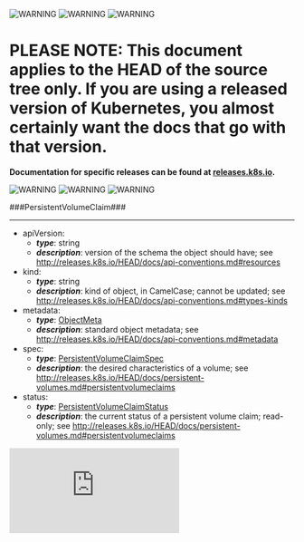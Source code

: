 <!-- BEGIN MUNGE: UNVERSIONED_WARNING -->

<!-- BEGIN STRIP_FOR_RELEASE -->

![WARNING](http://kubernetes.io/img/warning.png)
![WARNING](http://kubernetes.io/img/warning.png)
![WARNING](http://kubernetes.io/img/warning.png)

<h1>PLEASE NOTE: This document applies to the HEAD of the source
tree only. If you are using a released version of Kubernetes, you almost
certainly want the docs that go with that version.</h1>

<strong>Documentation for specific releases can be found at
[releases.k8s.io](http://releases.k8s.io).</strong>

![WARNING](http://kubernetes.io/img/warning.png)
![WARNING](http://kubernetes.io/img/warning.png)
![WARNING](http://kubernetes.io/img/warning.png)

<!-- END STRIP_FOR_RELEASE -->

<!-- END MUNGE: UNVERSIONED_WARNING -->
###PersistentVolumeClaim###

---
* apiVersion: 
  * **_type_**: string
  * **_description_**: version of the schema the object should have; see http://releases.k8s.io/HEAD/docs/api-conventions.md#resources
* kind: 
  * **_type_**: string
  * **_description_**: kind of object, in CamelCase; cannot be updated; see http://releases.k8s.io/HEAD/docs/api-conventions.md#types-kinds
* metadata: 
  * **_type_**: [ObjectMeta](ObjectMeta.md)
  * **_description_**: standard object metadata; see http://releases.k8s.io/HEAD/docs/api-conventions.md#metadata
* spec: 
  * **_type_**: [PersistentVolumeClaimSpec](PersistentVolumeClaimSpec.md)
  * **_description_**: the desired characteristics of a volume; see http://releases.k8s.io/HEAD/docs/persistent-volumes.md#persistentvolumeclaims
* status: 
  * **_type_**: [PersistentVolumeClaimStatus](PersistentVolumeClaimStatus.md)
  * **_description_**: the current status of a persistent volume claim; read-only; see http://releases.k8s.io/HEAD/docs/persistent-volumes.md#persistentvolumeclaims


<!-- BEGIN MUNGE: GENERATED_ANALYTICS -->
[![Analytics](https://kubernetes-site.appspot.com/UA-36037335-10/GitHub/docs/api-types/v1/PersistentVolumeClaim.md?pixel)]()
<!-- END MUNGE: GENERATED_ANALYTICS -->
